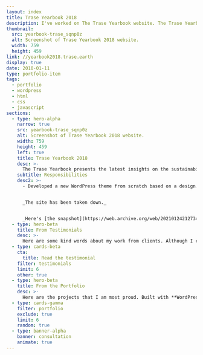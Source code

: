 ```yaml
---
layout: index
title: Trase Yearbook 2018
description: I've worked on The Trase Yearbook website. The Trase Yearbook presents the latest insights on the sustainability of global agricultural commodity supply chains.
thumbnail:
  src: yearbook-trase_sqnp0z
  alt: Screenshot of Trase Yearbook 2018 website.
  width: 759
  height: 459
link: //yearbook2018.trase.earth
display: true
date: 2010-01-11
type: portfolio-item
tags:
  - portfolio
  - wordpress
  - html
  - css
  - javascript
sections:
  - type: hero-alpha
    narrow: true
    src: yearbook-trase_sqnp0z
    alt: Screenshot of Trase Yearbook 2018 website.
    width: 759
    height: 459
    left: true
    title: Trase Yearbook 2018
    desc: >-
      The Trase Yearbook presents the latest insights on the sustainability of global agricultural commodity supply chains associated with tropical deforestation. The site runs on WordPress and Pantheon.
    subtitle: Responsibilities
    desc2: >-
      - Developed a new WordPress theme from scratch based on a design.


      _The site has been taken down._


      _Here's [the snapshot](https://web.archive.org/web/20210124212734/https://yearbook2018.trase.earth/) of the site._
  - type: hero-beta
    title: From Testimonials
    desc: >-
      Here are some kind words about my work from clients. Although I collaborated with clients from more than 10 countries, most of them came from **The United States** and **Germany**.
  - type: cards-beta
    cta:
      title: Read the testimonial
    filter: testimonials
    limit: 6
    other: true
  - type: hero-beta
    title: From the Portfolio
    desc: >-
      Here are the projects that I am most proud. Built with **WordPress**, **Shopify**, **Eleventy**, **Jekyll**, and **Hugo**, among others.
  - type: cards-gamma
    filter: portfolio
    exclude: true
    limit: 6
    random: true
  - type: banner-alpha
    banner: consultation
    animate: true
---
```

